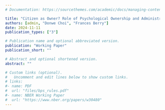 ```yaml
---
# Documentation: https://sourcethemes.com/academic/docs/managing-content/

title: "Citizen as Owner? Role of Psychological Ownership and Administrative Burden in Citizen Satisfaction"
authors: [admin, "Donwe Choi", "Frances Berry"]
date: 2024-11-11
publication_types: ["3"]

# Publication name and optional abbreviated version.
publication: "Working Paper"
publication_short: ""

# Abstract and optional shortened version.
abstract: ""

# Custom links (optional).
#   Uncomment and edit lines below to show custom links.
# links:
#- name: PDF
#  url: "files/bps_rules.pdf"
#- name: NBER Working Paper
#  url: "https://www.nber.org/papers/w30480"
---
```

